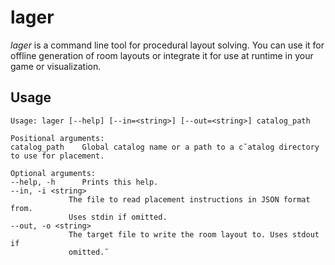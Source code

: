 # lager
*lager* is a command line tool for procedural layout solving. You can use
it for offline generation of room layouts or integrate it for use at runtime in your game or visualization.

## Usage
    Usage: lager [--help] [--in=<string>] [--out=<string>] catalog_path

    Positional arguments:
    catalog_path    Global catalog name or a path to a c˘atalog directory to use for placement.

    Optional arguments:
    --help, -h      Prints this help.
    --in, -i <string>
                 The file to read placement instructions in JSON format from.
                 Uses stdin if omitted.
    --out, -o <string>
                 The target file to write the room layout to. Uses stdout if
                 omitted.˘
